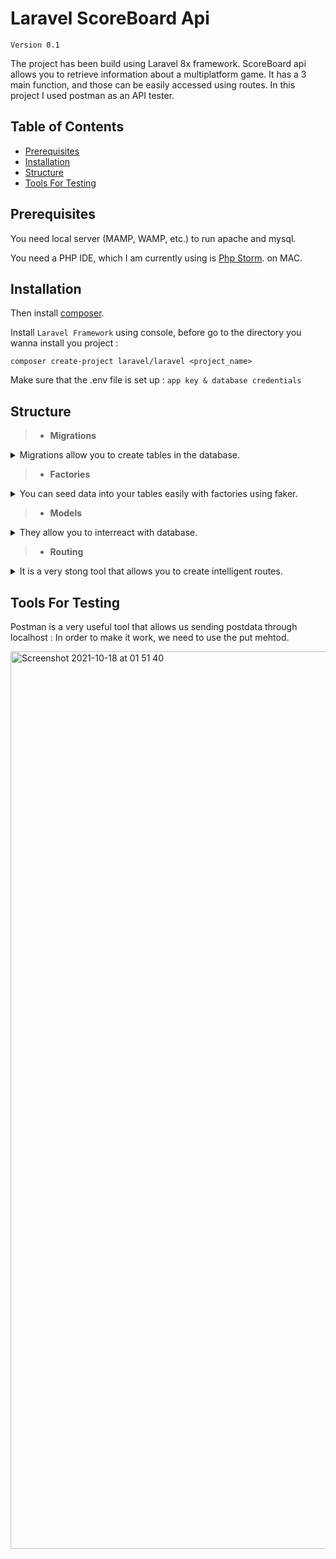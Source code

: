 # Laravel ScoreBoard Api
`Version 0.1`

The project has been build using Laravel 8x framework.
ScoreBoard api allows you to retrieve information about a multiplatform game.
It has a 3 main function, and those can be easily accessed using routes.
In this project I used postman as an API tester.

## Table of Contents
* [Prerequisites](#Prerequisites)
* [Installation](#Installation)
* [Structure](#Structure)
* [Tools For Testing](#Tools)

## Prerequisites
<a name="prerequisites"></a>

You need local server (MAMP, WAMP, etc.) to run apache and mysql.

You need a PHP IDE, which I am currently using is [Php Storm](https://www.jetbrains.com/fr-fr/phpstorm/). on MAC.

## Installation
<a name="Installation"></a>

Then install [composer](https://getcomposer.org/).

Install `Laravel Framework` using console, before go to the directory you wanna install you project :
```
composer create-project laravel/laravel <project_name>
```

Make sure that the .env file is set up : `app key & database credentials`

## Structure
<a name="Structure"></a>

> * **Migrations**


<details>
<summary>Migrations allow you to create tables in the database.</summary>

Users Table
```
 Schema::create('users', function (Blueprint $table) {
   $table->id('user_id');
   $table->string('game_id_fk');
   $table->string('user_name');
   $table->integer('highest_score');
   $table->foreign('game_id_fk')->references('game_id')->on('games');
   $table->timestamps();
 });
```

Games Table
```
 Schema::create('games', function (Blueprint $table) {
   $table->id('game_id');
   $table->string('game_title');
   $table->timestamps();
 });
```

Scores Table
```
 Schema::create('user_scores', function (Blueprint $table) {
   $table->id('score_id');
   $table->integer('score');
   $table->string('user_id_fk');
   $table->integer('game_id_fk');
   $table->foreign('user_id_fk')->references('user_id')->on('users');
   $table->foreign('game_id_fk')->references('game_id')->on('games');
   $table->timestamps();
 });
```

</details>


> * **Factories**
<details>
<summary>You can seed data into your tables easily with factories using faker.</summary>

UserFactory
```
 public function definition() : array
 {
     return [
         'game_id_fk' => $this->faker->numberBetween(1, 25),
         'user_name' => $this->faker->name(),
         'highest_score' => $this->faker->numberBetween(1,500)
     ];
 }
```

GameFactory
```
 public function definition(): array
 {
     return ['game_title'=>$this->faker->name()];
 }
```

UserScoreFactory
```
 public function definition() : array
 {
     return [
         'score' => $this->faker->numberBetween(1, 1000),
         'user_id_fk' => $this->faker->numberBetween(1, 100),
         'game_id_fk' => $this->faker->numberBetween(1,25)
     ];
 }
```

Then use DatabaseSeeder to run all factories

```
 public function run()
 {
     Game::factory(25)->create();
     User::factory(25)->create();
     UserScore::factory(50)->create();
 }
```

</details>

> * **Models**
<details>
<summary>They allow you to interreact with database.</summary>

User Model
```
class User extends Model
{
    // Define the database to use
    protected $table = "users";
    use HasFactory;

    // Return all users as obj
    static function users(){
       return User::all();
    }

    /* select count(*) as count from users where game_id_fk = 10;*/
    static function u_users($game_id): int
    {
        return User::query()
            ->select('game_id_fk')
            ->where('game_id_fk', '=', $game_id)
            ->count();
    }
}
```

Game Model
```
class Game extends Model
{
    // Define the database to use
    protected $table = "games";
    use HasFactory;

    static function the_active_games(){
        return Game::all();
    }
}
```

UserScore Model
```
class UserScore extends Model
{   
    // Define the database to use
    protected $table = "user_scores";
    use HasFactory;

    static function scores(): array
    {
        return UserScore::all();
    }

    // Return the count of unique players by game id
    /*select count(*) as total_play_count from user_scores where game_id_fk = 21;*/
    static function total_play_count($game_id): int
    {
        return UserScore::query()
            ->select('game_id_fk')
            ->where('game_id_fk', '=', $game_id)
            ->count();
    }

    // That function returns only 25 scores and unique user scores for a given game id
    /*select game_id_fk,user_id_fk, score from user_scores where game_id_fk = 25 order by score asc;*/
    static function get_scores($game_id)
    {
        return UserScore::query()
            ->select('user_id_fk', 'game_id_fk', 'score')
            ->where('game_id_fk', '=', $game_id)
            ->orderBy('score', 'desc')
            ->limit(25)
            ->get();
    }

    // Get only user rank
    static function get_user_rank($user_id, $game_id)
    {
        return UserScore::query()
            ->select('user_rank')
            ->where('user_id_fk', '=', $user_id)
            ->where('game_id_fk', '=', $game_id)
            ->get();
    }

    // Update the rank
    static function update_rank($user_id, $game_id, $rank)
    {
        return UserScore::query()
                ->where('user_id_fk','=', $user_id)
                ->where('game_id_fk', '=', $game_id)
                ->update(['user_rank' => $rank]);
    }
}

```
</details>

> * **Routing**
<details>
<summary>It is a very stong tool that allows you to create intelligent routes.</summary>

```
Route::get('/scoreboard/games', [BoardController::class, 'get_games']);
Route::pattern('game_id', '[0-9]+');
Route::get('/scoreboard/games/{game_id}', [BoardController::class, 'get_scoreboard']);
Route::put('/scoreboard/add', [BoardController::class, 'add_score']);

```

</details>

## Tools For Testing
<a name="Tools"></a>

Postman is a very useful tool that allows us sending postdata through localhost :
In order to make it work, we need to use the put mehtod.

<img width="1436" alt="Screenshot 2021-10-18 at 01 51 40" src="https://user-images.githubusercontent.com/28195113/137647907-9eb61bc0-beac-45aa-b373-de8398d77d2e.png">
